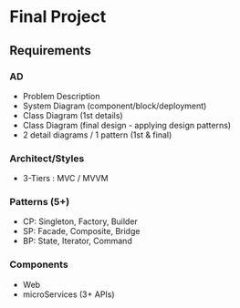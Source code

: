 
# Final Project


## Requirements

### AD
- Problem Description
- System Diagram (component/block/deployment)
- Class Diagram (1st details)
- Class Diagram (final design - applying design patterns)
- 2 detail diagrams / 1 pattern (1st & final)
  
### Architect/Styles
- 3-Tiers : MVC / MVVM

### Patterns (5+)
- CP: Singleton, Factory, Builder
- SP: Facade, Composite, Bridge
- BP: State, Iterator, Command

### Components
- Web
- microServices (3+ APIs)
